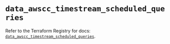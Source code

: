 # `data_awscc_timestream_scheduled_queries`

Refer to the Terraform Registry for docs: [`data_awscc_timestream_scheduled_queries`](https://registry.terraform.io/providers/hashicorp/awscc/0.70.0/docs/data-sources/timestream_scheduled_queries).
